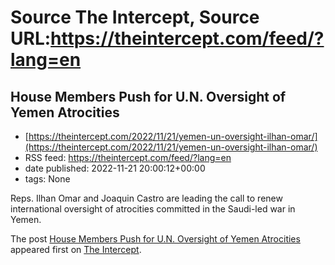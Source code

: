 # Source The Intercept, Source URL:https://theintercept.com/feed/?lang=en

## House Members Push for U.N. Oversight of Yemen Atrocities
 - [https://theintercept.com/2022/11/21/yemen-un-oversight-ilhan-omar/](https://theintercept.com/2022/11/21/yemen-un-oversight-ilhan-omar/)
 - RSS feed: https://theintercept.com/feed/?lang=en
 - date published: 2022-11-21 20:00:12+00:00
 - tags: None

<p>Reps. Ilhan Omar and Joaquin Castro are leading the call to renew international oversight of atrocities committed in the Saudi-led war in Yemen.</p>
<p>The post <a href="https://theintercept.com/2022/11/21/yemen-un-oversight-ilhan-omar/" rel="nofollow">House Members Push for U.N. Oversight of Yemen Atrocities</a> appeared first on <a href="https://theintercept.com" rel="nofollow">The Intercept</a>.</p>

